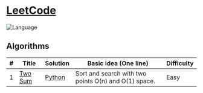# [LeetCode](https://leetcode.com/problemset/all/)
![Language](https://img.shields.io/badge/language-Python%20%2F%20SQL-orange.svg)&nbsp;

## Algorithms

| # | Title | Solution | Basic idea (One line) | Difficulty |
|---| ----- | -------- | --------------------- | ---------- |
| 1 | [Two Sum](https://leetcode.com/problems/two-sum/) | [Python]() | Sort and search with two points O(n) and O(1) space. | Easy |
